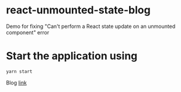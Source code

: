# react-unmounted-state-blog
Demo for fixing "Can't perform a React state update on an unmounted component" error


# Start the application using

```bash
yarn start
```

Blog [link](https://aishwarya2593.medium.com/fix-cannot-perform-a-react-state-update-on-an-unmounted-component-cd8bfd0729ee)